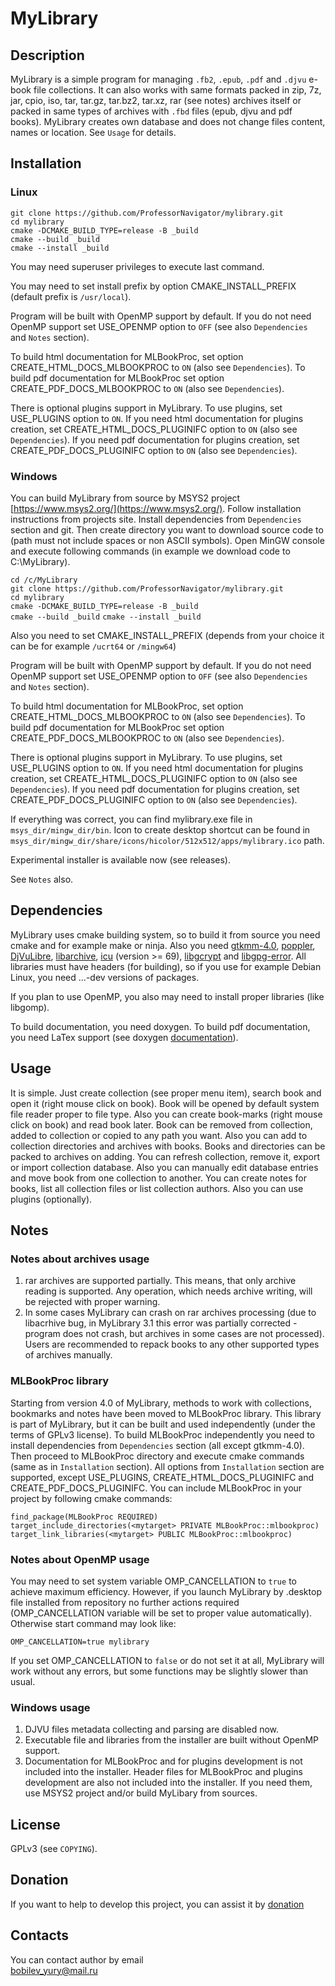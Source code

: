 # MyLibrary

## Description

MyLibrary is a simple program for managing `.fb2`, `.epub`, `.pdf` and `.djvu` e-book file collections. It can also works with same formats packed in zip, 7z, jar, cpio, iso, tar, tar.gz, tar.bz2, tar.xz, rar (see notes) archives itself or packed in same types of  archives with `.fbd` files (epub, djvu and pdf books). MyLibrary creates own database and does not change files content, names or location. See `Usage` for details.

## Installation

### Linux

`git clone https://github.com/ProfessorNavigator/mylibrary.git`\
`cd mylibrary`\
`cmake -DCMAKE_BUILD_TYPE=release -B _build`\
`cmake --build _build`\
`cmake --install _build`

You may need superuser privileges to execute last command.

You may need to set install prefix by option CMAKE_INSTALL_PREFIX (default prefix is `/usr/local`).

Program will be built with OpenMP support by default. If you do not need OpenMP support set USE_OPENMP option to `OFF` (see also `Dependencies` and `Notes` section).

To build html documentation for MLBookProc, set option CREATE_HTML_DOCS_MLBOOKPROC to `ON` (also see `Dependencies`). To build pdf documentation for MLBookProc set option CREATE_PDF_DOCS_MLBOOKPROC to `ON` (also see `Dependencies`).

There is optional plugins support in MyLibrary. To use plugins, set USE_PLUGINS option to `ON`. If you need html documentation for plugins creation, set CREATE_HTML_DOCS_PLUGINIFC option to `ON` (also see `Dependencies`). If you need pdf documentation for plugins creation, set CREATE_PDF_DOCS_PLUGINIFC option to `ON` (also see `Dependencies`).

### Windows

You can build MyLibrary from source by MSYS2 project [https://www.msys2.org/](https://www.msys2.org/). Follow installation instructions from projects site. Install dependencies from `Dependencies` section and git. Then create directory you want to download source code to (path must not include spaces or non ASCII symbols). Open MinGW console and execute following commands (in example we download code to C:\MyLibrary).

`cd /c/MyLibrary`\
`git clone https://github.com/ProfessorNavigator/mylibrary.git`\
`cd mylibrary`\
`cmake -DCMAKE_BUILD_TYPE=release -B _build`\
`cmake --build _build`
`cmake --install _build`

Also you need to set CMAKE_INSTALL_PREFIX (depends from your choice it can be for example `/ucrt64` or `/mingw64`)

Program will be built with OpenMP support by default. If you do not need OpenMP support set USE_OPENMP option to `OFF` (see also `Dependencies` and `Notes` section).

To build html documentation for MLBookProc, set option CREATE_HTML_DOCS_MLBOOKPROC to `ON` (also see `Dependencies`). To build pdf documentation for MLBookProc set option CREATE_PDF_DOCS_MLBOOKPROC to `ON` (also see `Dependencies`).

There is optional plugins support in MyLibrary. To use plugins, set USE_PLUGINS option to `ON`. If you need html documentation for plugins creation, set CREATE_HTML_DOCS_PLUGINIFC option to `ON` (also see `Dependencies`). If you need pdf documentation for plugins creation, set CREATE_PDF_DOCS_PLUGINIFC option to `ON` (also see `Dependencies`).

If everything was correct, you can find mylibrary.exe file in `msys_dir/mingw_dir/bin`. Icon to create desktop shortcut can be found in `msys_dir/mingw_dir/share/icons/hicolor/512x512/apps/mylibrary.ico` path.

Experimental installer is available now (see releases).

See `Notes` also. 

## Dependencies

MyLibrary uses cmake building system, so to build it from source you need cmake and for example make or ninja. Also you need [gtkmm-4.0](http://www.gtkmm.org/), [poppler](https://poppler.freedesktop.org/), [DjVuLibre](https://djvu.sourceforge.net/), [libarchive](https://libarchive.org/), [icu](https://icu.unicode.org/) (version >= 69), [libgcrypt](https://www.gnupg.org/software/libgcrypt/) and [libgpg-error](https://www.gnupg.org/software/libgpg-error/). All libraries must have headers (for building), so if you use for example Debian Linux, you need ...-dev versions of packages.

If you plan to use OpenMP, you also may need to install proper libraries (like libgomp).

To build documentation, you need doxygen. To build pdf documentation, you need LaTex support (see doxygen [documentation](https://www.doxygen.nl/manual/output.html)). 

## Usage

It is simple. Just create collection (see proper menu item), search book and open it (right mouse click on book). Book will be opened by default system file reader proper to file type. Also you can create book-marks (right mouse click on book) and read book later. Book can be removed from collection, added to collection or copied to any path you want. Also you can add to collection directories and archives with books. Books and directories can be packed to archives on adding. You can refresh collection, remove it, export or import collection database. Also you can manually edit database entries and move book from one collection to another. You can create notes for books, list all collection files or list collection authors. Also you can use plugins (optionally). 

## Notes
### Notes about archives usage
1. rar archives are supported partially. This means, that only archive reading is supported. Any operation, which needs archive writing, will be rejected with proper warning.
2. In some cases MyLibrary can crash on rar archives processing (due to libacrhive bug, in MyLibrary 3.1 this error was partially corrected - program does not crash, but archives in some cases are not processed). Users are recommended to repack books to any other supported types of archives manually.

### MLBookProc library
Starting from version 4.0 of MyLibrary, methods to work with collections, bookmarks and notes have been moved to MLBookProc library. This library is part of MyLibrary, but it can be built and used independently (under the terms of GPLv3 license). To build MLBookProc independently you need to install dependencies from `Dependencies` section (all except gtkmm-4.0). Then proceed to MLBookProc directory and execute cmake commands (same as in `Installation` section). All options from `Installation` section are supported, except USE_PLUGINS, CREATE_HTML_DOCS_PLUGINIFC and CREATE_PDF_DOCS_PLUGINIFC. You can include MLBookProc in your project by following cmake commands:

`find_package(MLBookProc REQUIRED)`\
`target_include_directories(<mytarget> PRIVATE MLBookProc::mlbookproc)`\
`target_link_libraries(<mytarget> PUBLIC MLBookProc::mlbookproc)`

### Notes about OpenMP usage
You may need to set system variable OMP_CANCELLATION to `true` to achieve maximum efficiency. However, if you launch MyLibrary by .desktop file installed from repository no further actions required (OMP_CANCELLATION variable will be set to proper value automatically). Otherwise start command may look like:

`OMP_CANCELLATION=true mylibrary`

If you set OMP_CANCELLATION to `false` or do not set it at all, MyLibrary will work without any errors, but some functions may be slightly slower than usual.

### Windows usage
1. DJVU files metadata collecting and parsing are disabled now.
2. Executable file and libraries from the installer are built without OpenMP support.
3. Documentation for MLBookProc and for plugins development is not included into the installer. Header files for MLBookProc and plugins development are also not included into the installer. If you need them, use MSYS2 project and/or build MyLibary from sources. 

## License

GPLv3 (see `COPYING`).

## Donation

If you want to help to develop this project, you can assist it by [donation](https://yoomoney.ru/to/4100117795409573)

## Contacts

You can contact author by email \
bobilev_yury@mail.ru